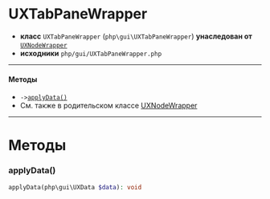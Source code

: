 # UXTabPaneWrapper

- **класс** `UXTabPaneWrapper` (`php\gui\UXTabPaneWrapper`) **унаследован от** [`UXNodeWrapper`](https://github.com/jphp-compiler/develnext/blob/master/dn-app-framework/api-docs/classes/php/gui/UXNodeWrapper.ru.md)
- **исходники** `php/gui/UXTabPaneWrapper.php`

---

#### Методы

- `->`[`applyData()`](#method-applydata)
- См. также в родительском классе [UXNodeWrapper](https://github.com/jphp-compiler/develnext/blob/master/dn-app-framework/api-docs/classes/php/gui/UXNodeWrapper.ru.md)

---
# Методы

<a name="method-applydata"></a>

### applyData()
```php
applyData(php\gui\UXData $data): void
```